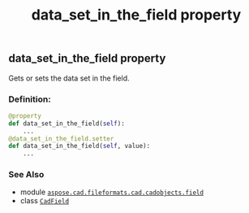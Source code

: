 ﻿---
title: data_set_in_the_field property
second_title: Aspose.CAD for Python via .NET API References
description: 
type: docs
weight: 180
url: /python-net/aspose.cad.fileformats.cad.cadobjects.field/cadfield/data_set_in_the_field/
is_root: false
---

## data_set_in_the_field property


Gets or sets the data set in the field.
### Definition:
```python
@property
def data_set_in_the_field(self):
    ...
@data_set_in_the_field.setter
def data_set_in_the_field(self, value):
    ...
```

### See Also
* module [`aspose.cad.fileformats.cad.cadobjects.field`](../../)
* class [`CadField`](/cad/python-net/aspose.cad.fileformats.cad.cadobjects.field/cadfield)
